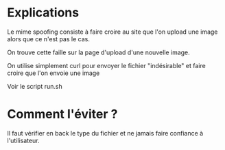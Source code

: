 # Explications

Le mime spoofing consiste à faire croire au site que l'on upload une image alors que ce n'est pas le cas.

On trouve cette faille sur la page d'upload d'une nouvelle image.

On utilise simplement curl pour envoyer le fichier "indésirable" et faire croire que l'on envoie une image

Voir le script run.sh

# Comment l'éviter ?

Il faut vérifier en back le type du fichier et ne jamais faire confiance à l'utilisateur.
